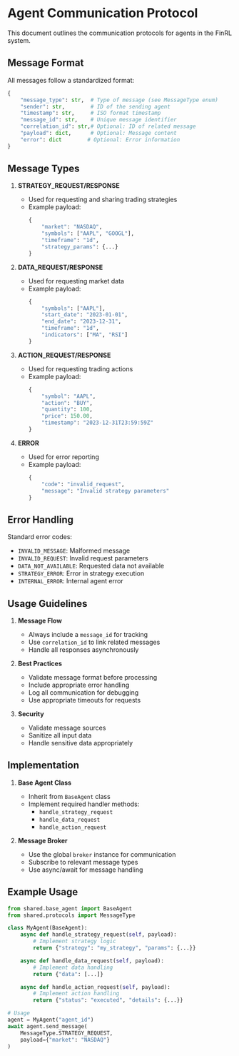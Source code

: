 # Agent Communication Protocol

This document outlines the communication protocols for agents in the FinRL system.

## Message Format

All messages follow a standardized format:

```python
{
    "message_type": str,  # Type of message (see MessageType enum)
    "sender": str,        # ID of the sending agent
    "timestamp": str,     # ISO format timestamp
    "message_id": str,    # Unique message identifier
    "correlation_id": str,# Optional: ID of related message
    "payload": dict,      # Optional: Message content
    "error": dict        # Optional: Error information
}
```

## Message Types

1. **STRATEGY_REQUEST/RESPONSE**
   - Used for requesting and sharing trading strategies
   - Example payload:
     ```python
     {
         "market": "NASDAQ",
         "symbols": ["AAPL", "GOOGL"],
         "timeframe": "1d",
         "strategy_params": {...}
     }
     ```

2. **DATA_REQUEST/RESPONSE**
   - Used for requesting market data
   - Example payload:
     ```python
     {
         "symbols": ["AAPL"],
         "start_date": "2023-01-01",
         "end_date": "2023-12-31",
         "timeframe": "1d",
         "indicators": ["MA", "RSI"]
     }
     ```

3. **ACTION_REQUEST/RESPONSE**
   - Used for requesting trading actions
   - Example payload:
     ```python
     {
         "symbol": "AAPL",
         "action": "BUY",
         "quantity": 100,
         "price": 150.00,
         "timestamp": "2023-12-31T23:59:59Z"
     }
     ```

4. **ERROR**
   - Used for error reporting
   - Example payload:
     ```python
     {
         "code": "invalid_request",
         "message": "Invalid strategy parameters"
     }
     ```

## Error Handling

Standard error codes:
- `INVALID_MESSAGE`: Malformed message
- `INVALID_REQUEST`: Invalid request parameters
- `DATA_NOT_AVAILABLE`: Requested data not available
- `STRATEGY_ERROR`: Error in strategy execution
- `INTERNAL_ERROR`: Internal agent error

## Usage Guidelines

1. **Message Flow**
   - Always include a `message_id` for tracking
   - Use `correlation_id` to link related messages
   - Handle all responses asynchronously

2. **Best Practices**
   - Validate message format before processing
   - Include appropriate error handling
   - Log all communication for debugging
   - Use appropriate timeouts for requests

3. **Security**
   - Validate message sources
   - Sanitize all input data
   - Handle sensitive data appropriately

## Implementation

1. **Base Agent Class**
   - Inherit from `BaseAgent` class
   - Implement required handler methods:
     - `handle_strategy_request`
     - `handle_data_request`
     - `handle_action_request`

2. **Message Broker**
   - Use the global `broker` instance for communication
   - Subscribe to relevant message types
   - Use async/await for message handling

## Example Usage

```python
from shared.base_agent import BaseAgent
from shared.protocols import MessageType

class MyAgent(BaseAgent):
    async def handle_strategy_request(self, payload):
        # Implement strategy logic
        return {"strategy": "my_strategy", "params": {...}}

    async def handle_data_request(self, payload):
        # Implement data handling
        return {"data": [...]}

    async def handle_action_request(self, payload):
        # Implement action handling
        return {"status": "executed", "details": {...}}

# Usage
agent = MyAgent("agent_id")
await agent.send_message(
    MessageType.STRATEGY_REQUEST,
    payload={"market": "NASDAQ"}
)
```
